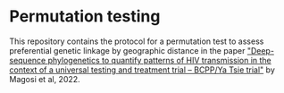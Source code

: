 # Permutation testing
This repository contains the protocol for a permutation test to assess preferential genetic linkage by geographic distance in the paper ["Deep-sequence phylogenetics to quantify patterns of HIV transmission in the context of a universal testing and treatment trial – BCPP/Ya Tsie trial"](https://elifesciences.org/articles/72657) by Magosi et al, 2022.

